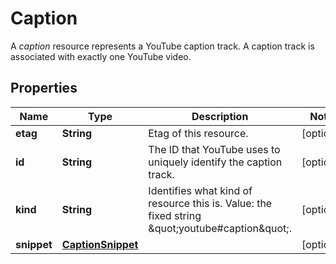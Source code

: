 

# Caption

A *caption* resource represents a YouTube caption track. A caption track is associated with exactly one YouTube video.

## Properties

Name | Type | Description | Notes
------------ | ------------- | ------------- | -------------
**etag** | **String** | Etag of this resource. |  [optional]
**id** | **String** | The ID that YouTube uses to uniquely identify the caption track. |  [optional]
**kind** | **String** | Identifies what kind of resource this is. Value: the fixed string \&quot;youtube#caption\&quot;. |  [optional]
**snippet** | [**CaptionSnippet**](CaptionSnippet.md) |  |  [optional]



